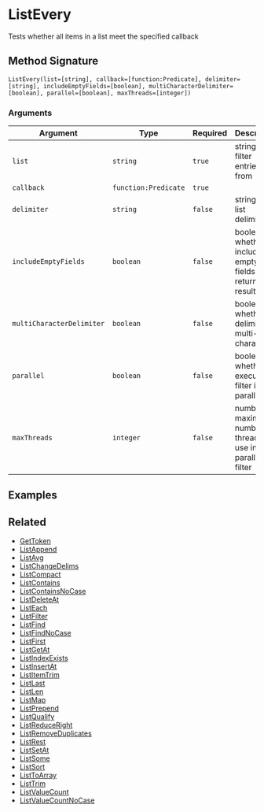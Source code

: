 # ListEvery

Tests whether all items in a list meet the specified callback

## Method Signature

```
ListEvery(list=[string], callback=[function:Predicate], delimiter=[string], includeEmptyFields=[boolean], multiCharacterDelimiter=[boolean], parallel=[boolean], maxThreads=[integer])
```

### Arguments

| Argument                  | Type                 | Required | Description                                                        | Default |
| ------------------------- | -------------------- | -------- | ------------------------------------------------------------------ | ------- |
| `list`                    | `string`             | `true`   | string list to filter entries from                                 |         |
| `callback`                | `function:Predicate` | `true`   |                                                                    |         |
| `delimiter`               | `string`             | `false`  | string the list delimiter                                          | `,`     |
| `includeEmptyFields`      | `boolean`            | `false`  | boolean whether to include empty fields in the returned result     | `false` |
| `multiCharacterDelimiter` | `boolean`            | `false`  | boolean whether the delimiter is multi-character                   | `true`  |
| `parallel`                | `boolean`            | `false`  | boolean whether to execute the filter in parallel                  | `false` |
| `maxThreads`              | `integer`            | `false`  | number the maximum number of threads to use in the parallel filter |         |

## Examples

## Related

* [GetToken](gettoken.md)
* [ListAppend](listappend.md)
* [ListAvg](listavg.md)
* [ListChangeDelims](listchangedelims.md)
* [ListCompact](listcompact.md)
* [ListContains](listcontains.md)
* [ListContainsNoCase](listcontainsnocase.md)
* [ListDeleteAt](listdeleteat.md)
* [ListEach](listeach.md)
* [ListFilter](listfilter.md)
* [ListFind](listfind.md)
* [ListFindNoCase](listfindnocase.md)
* [ListFirst](listfirst.md)
* [ListGetAt](listgetat.md)
* [ListIndexExists](listindexexists.md)
* [ListInsertAt](listinsertat.md)
* [ListItemTrim](listitemtrim.md)
* [ListLast](listlast.md)
* [ListLen](listlen.md)
* [ListMap](listmap.md)
* [ListPrepend](listprepend.md)
* [ListQualify](listqualify.md)
* [ListReduceRight](listreduceright.md)
* [ListRemoveDuplicates](listremoveduplicates.md)
* [ListRest](listrest.md)
* [ListSetAt](listsetat.md)
* [ListSome](listsome.md)
* [ListSort](listsort.md)
* [ListToArray](listtoarray.md)
* [ListTrim](listtrim.md)
* [ListValueCount](listvaluecount.md)
* [ListValueCountNoCase](listvaluecountnocase.md)
